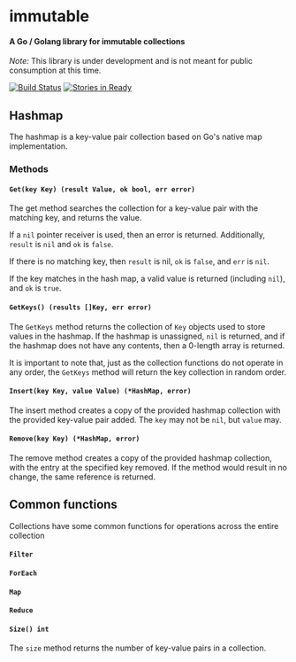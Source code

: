 # immutable
#### A Go / Golang library for immutable collections

_Note:_ This library is under development and is not meant for public consumption at this time.

[![Build Status](https://travis-ci.org/object88/immutable.svg?branch=master)](https://travis-ci.org/object88/immutable) [![Stories in Ready](https://badge.waffle.io/object88/immutable.svg?label=ready&title=Ready)](http://waffle.io/object88/immutable)

## Hashmap
The hashmap is a key-value pair collection based on Go's native map implementation.

### Methods

#### `Get(key Key) (result Value, ok bool, err error)`

The get method searches the collection for a key-value pair with the matching key, and returns the value.

If a `nil` pointer receiver is used, then an error is returned.  Additionally, `result` is `nil` and `ok` is `false`.

If there is no matching key, then `result` is nil, `ok` is `false`, and `err` is `nil`.

If the key matches in the hash map, a valid value is returned (including `nil`), and `ok` is `true`.

#### `GetKeys() (results []Key, err error)`

The `GetKeys` method returns the collection of `Key` objects used to store values in the hashmap.  If the hashmap is unassigned, `nil` is returned, and if the hashmap does not have any contents, then a 0-length array is returned.

It is important to note that, just as the collection functions do not operate in any order, the `GetKeys` method will return the key collection in random order.

#### `Insert(key Key, value Value) (*HashMap, error)`

The insert method creates a copy of the provided hashmap collection with the provided key-value pair added.  The `key` may not be `nil`, but `value` may.

#### `Remove(key Key) (*HashMap, error)`

The remove method creates a copy of the provided hashmap collection, with the entry at the specified key removed.  If the method would result in no change, the same reference is returned.

## Common functions

Collections have some common functions for operations across the entire collection

#### `Filter`

#### `ForEach`

#### `Map`

#### `Reduce`

#### `Size() int`

The `size` method returns the number of key-value pairs in a collection.
